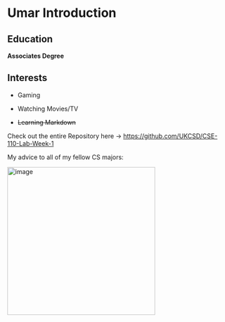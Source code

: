 # Umar Introduction 

## Education

**Associates Degree**

## Interests

- Gaming

- Watching Movies/TV

- ~~Learning Markdown~~


Check out the entire Repository here -> https://github.com/UKCSD/CSE-110-Lab-Week-1


My advice to all of my fellow CS majors:

<img width="336" alt="image" src="https://github.com/UKCSD/CSE-110-Lab-Week-1/assets/147003715/8cb4d454-e6c6-47e8-aff8-771af58cc84c">





